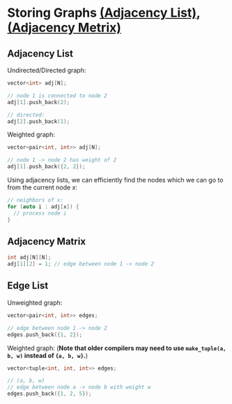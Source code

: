# Storing Graphs [(Adjacency List)](./adjacency-list.cpp), [(Adjacency Metrix)](./adjacency-matrix.cpp)

## Adjacency List

Undirected/Directed graph:

```cpp
vector<int> adj[N];

// node 1 is connected to node 2
adj[1].push_back(2);

// directed:
adj[2].push_back(1);
```

Weighted graph:

```cpp
vector<pair<int, int>> adj[N];

// node 1 -> node 2 has weight of 2
adj[1].push_back({2, 2});
```

Using adjacency lists, we can efficiently find the nodes which we can go to from the current node $x$:

```cpp
// neighbors of x:
for (auto i : adj[x]) {
  // process node i
}
```

## Adjacency Matrix

```cpp
int adj[N][N];
adj[1][2] = 1; // edge between node 1 -> node 2
```

## Edge List

Unweighted graph:

```cpp
vector<pair<int, int>> edges;

// edge between node 1 -> node 2
edges.push_back({1, 2});
```

Weighted graph: (**Note that older compilers may need to use `make_tuple(a, b, w)` instead of `{a, b, w}`.**)

```cpp
vector<tuple<int, int, int>> edges;

// (a, b, w)
// edge between node a -> node b with weight w
edges.push_back({1, 2, 5});
```
